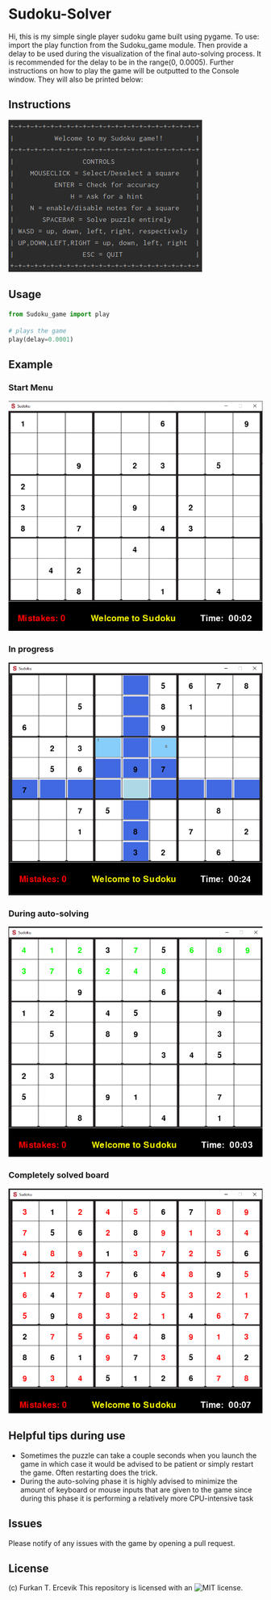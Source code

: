 # Sudoku-Solver
Hi, this is my simple single player sudoku game built using pygame.
To use: import the play function from the Sudoku_game module. Then provide a delay to be used during the visualization of
the final auto-solving process. It is recommended for the delay to be in the range(0, 0.0005). Further instructions on how to play the game will be outputted to the Console window. They will also be printed below:

## Instructions
![instructions.png](assets/instructions.png)

## Usage

```python
from Sudoku_game import play

# plays the game
play(delay=0.0001)

```

## Example

### Start Menu
![start_menu.png](assets/start_menu.png)

### In progress
![in_progress.png](assets/in_progress.png)

### During auto-solving
![auto_solve.png](assets/auto_solve.png)

### Completely solved board
![img.png](assets/completed.png)
## Helpful tips during use
* Sometimes the puzzle can take a couple seconds when you launch the game in which case it would be advised to be patient
or simply restart the game. Often restarting does the trick. 
* During the auto-solving phase it is highly advised to minimize the amount of keyboard or mouse inputs that are given
to the game since during this phase it is performing a relatively more CPU-intensive task

## Issues
Please notify of any issues with the game by opening a pull request.

## License
(c) Furkan T. Ercevik
This repository is licensed with an ![MIT](LICENSE) license.
